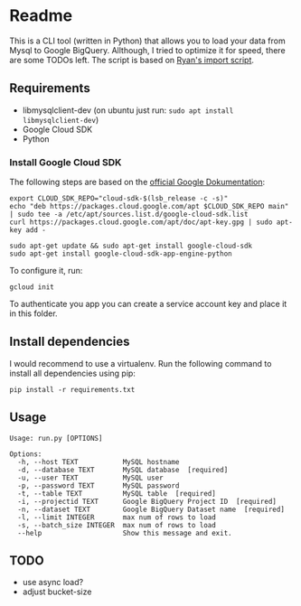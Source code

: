 # Readme
This is a CLI tool (written in Python) that allows you to load your data from Mysql to Google BigQuery. Allthough, I tried to optimize it for speed, there are some TODOs left. The script is based on [Ryan's import script](http://stackoverflow.com/a/28049671/609712).

## Requirements

 * libmysqlclient-dev (on ubuntu just run: `sudo apt install libmysqlclient-dev`) 
 * Google Cloud SDK
 * Python

### Install Google Cloud SDK
The following steps are based on the [official Google Dokumentation](https://cloud.google.com/sdk/docs/#deb):

```
export CLOUD_SDK_REPO="cloud-sdk-$(lsb_release -c -s)"
echo "deb https://packages.cloud.google.com/apt $CLOUD_SDK_REPO main" | sudo tee -a /etc/apt/sources.list.d/google-cloud-sdk.list
curl https://packages.cloud.google.com/apt/doc/apt-key.gpg | sudo apt-key add -

sudo apt-get update && sudo apt-get install google-cloud-sdk
sudo apt-get install google-cloud-sdk-app-engine-python
```

To configure it, run:
```
gcloud init
```

To authenticate you app you can create a service account key and place it in this folder.

## Install dependencies
I would recommend to use a virtualenv. Run the following command to install all dependencies using pip:

```
pip install -r requirements.txt
```


## Usage
```
Usage: run.py [OPTIONS]

Options:
  -h, --host TEXT           MySQL hostname
  -d, --database TEXT       MySQL database  [required]
  -u, --user TEXT           MySQL user
  -p, --password TEXT       MySQL password
  -t, --table TEXT          MySQL table  [required]
  -i, --projectid TEXT      Google BigQuery Project ID  [required]
  -n, --dataset TEXT        Google BigQuery Dataset name  [required]
  -l, --limit INTEGER       max num of rows to load
  -s, --batch_size INTEGER  max num of rows to load
  --help                    Show this message and exit.
```


## TODO
 - use async load?
 - adjust bucket-size
